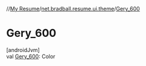 //[My Resume](../../index.md)/[net.bradball.resume.ui.theme](index.md)/[Gery_600](-gery_600.md)

# Gery_600

[androidJvm]\
val [Gery_600](-gery_600.md): Color
